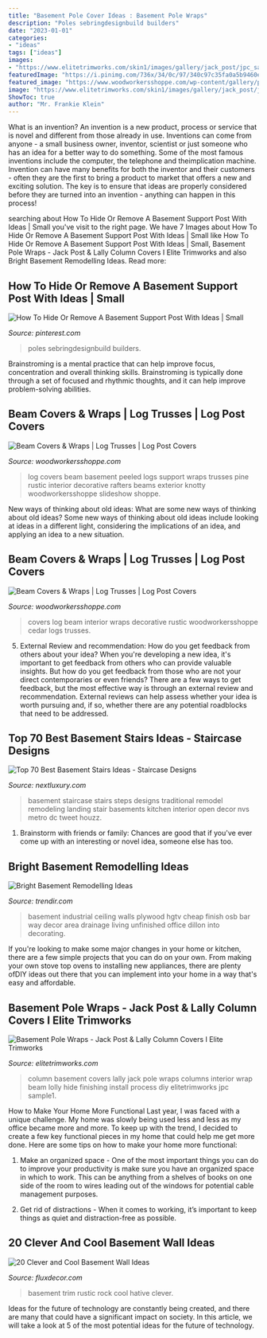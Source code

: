 ```yaml
---
title: "Basement Pole Cover Ideas : Basement Pole Wraps"
description: "Poles sebringdesignbuild builders"
date: "2023-01-01"
categories:
- "ideas"
tags: ["ideas"]
images:
- "https://www.elitetrimworks.com/skin1/images/gallery/jack_post/jpc_sample1.jpg"
featuredImage: "https://i.pinimg.com/736x/34/0c/97/340c97c35fa0a5b9460e6a678bbf0a49.jpg"
featured_image: "https://www.woodworkersshoppe.com/wp-content/gallery/post-covers2/Post-Covers2-1.jpg"
image: "https://www.elitetrimworks.com/skin1/images/gallery/jack_post/jpc_sample1.jpg"
ShowToc: true
author: "Mr. Frankie Klein"
---
```



What is an invention?
An invention is a new product, process or service that is novel and different from those already in use. Inventions can come from anyone - a small business owner, inventor, scientist or just someone who has an idea for a better way to do something. Some of the most famous inventions include the computer, the telephone and theimplication machine. 
Invention can have many benefits for both the inventor and their customers - often they are the first to bring a product to market that offers a new and exciting solution. The key is to ensure that ideas are properly considered before they are turned into an invention - anything can happen in this process!

	

		
searching about How To Hide Or Remove A Basement Support Post With Ideas | Small you've visit to the right page. We have 7 Images about How To Hide Or Remove A Basement Support Post With Ideas | Small like How To Hide Or Remove A Basement Support Post With Ideas | Small, Basement Pole Wraps - Jack Post &amp; Lally Column Covers I Elite Trimworks and also Bright Basement Remodelling Ideas. Read more:
		
    
## How To Hide Or Remove A Basement Support Post With Ideas | Small

<img loading=lazy src="https://i.pinimg.com/736x/34/0c/97/340c97c35fa0a5b9460e6a678bbf0a49.jpg" onerror="this.onerror=null;this.src='https://tse4.mm.bing.net/th?id=OIP.G7pVS46ZU6FdS-5QBWRiAwHaF5&amp;pid=15.1';" alt="How To Hide Or Remove A Basement Support Post With Ideas | Small">

_Source: pinterest.com_

>poles sebringdesignbuild builders. 

	

Brainstroming is a mental practice that can help improve focus, concentration and overall thinking skills. Brainstroming is typically done through a set of focused and rhythmic thoughts, and it can help improve problem-solving abilities.

    
## Beam Covers &amp; Wraps | Log Trusses | Log Post Covers

<img loading=lazy src="http://www.woodworkersshoppe.com/wp-content/gallery/post-covers2/Post-Covers2-2.jpg" onerror="this.onerror=null;this.src='https://tse3.mm.bing.net/th?id=OIP.jOj-HyeOLyHT9zxdxtC3UQHaJ4&amp;pid=15.1';" alt="Beam Covers &amp; Wraps | Log Trusses | Log Post Covers">

_Source: woodworkersshoppe.com_

>log covers beam basement peeled logs support wraps trusses pine rustic interior decorative rafters beams exterior knotty woodworkersshoppe slideshow shoppe. 

	

New ways of thinking about old ideas: What are some new ways of thinking about old ideas?
Some new ways of thinking about old ideas include looking at ideas in a different light, considering the implications of an idea, and applying an idea to a new situation.

    
## Beam Covers &amp; Wraps | Log Trusses | Log Post Covers

<img loading=lazy src="https://www.woodworkersshoppe.com/wp-content/gallery/post-covers2/Post-Covers2-1.jpg" onerror="this.onerror=null;this.src='https://tse2.mm.bing.net/th?id=OIP.khKswfTOvZMFKjfFaUqK4QHaJ4&amp;pid=15.1';" alt="Beam Covers &amp; Wraps | Log Trusses | Log Post Covers">

_Source: woodworkersshoppe.com_

>covers log beam interior wraps decorative rustic woodworkersshoppe cedar logs trusses. 

	

5. External Review and recommendation: How do you get feedback from others about your idea?
When you're developing a new idea, it's important to get feedback from others who can provide valuable insights. But how do you get feedback from those who are not your direct contemporaries or even friends? There are a few ways to get feedback, but the most effective way is through an external review and recommendation. External reviews can help assess whether your idea is worth pursuing and, if so, whether there are any potential roadblocks that need to be addressed.

    
## Top 70 Best Basement Stairs Ideas - Staircase Designs

<img loading=lazy src="http://nextluxury.com/wp-content/uploads/interior-designs-basement-stairss.jpg" onerror="this.onerror=null;this.src='https://tse1.mm.bing.net/th?id=OIP.6Ab7GUq5h22gJQ99YxafbQAAAA&amp;pid=15.1';" alt="Top 70 Best Basement Stairs Ideas - Staircase Designs">

_Source: nextluxury.com_

>basement staircase stairs steps designs traditional remodel remodeling landing stair basements kitchen interior open decor nvs metro dc tweet houzz. 

	

1. Brainstorm with friends or family: Chances are good that if you've ever come up with an interesting or novel idea, someone else has too.

    
## Bright Basement Remodelling Ideas

<img loading=lazy src="https://cdn.trendir.com/wp-content/uploads/2016/08/turn-the-basement-into-an-office-900x598.jpg" onerror="this.onerror=null;this.src='https://tse3.mm.bing.net/th?id=OIP.5L1YGVhAMfdge82MlK0FAAHaE6&amp;pid=15.1';" alt="Bright Basement Remodelling Ideas">

_Source: trendir.com_

>basement industrial ceiling walls plywood hgtv cheap finish osb bar way decor area drainage living unfinished office dillon into decorating. 

	

If you're looking to make some major changes in your home or kitchen, there are a few simple projects that you can do on your own. From making your own stove top ovens to installing new appliances, there are plenty ofDIY ideas out there that you can implement into your home in a way that's easy and affordable.

    
## Basement Pole Wraps - Jack Post &amp; Lally Column Covers I Elite Trimworks

<img loading=lazy src="https://www.elitetrimworks.com/skin1/images/gallery/jack_post/jpc_sample1.jpg" onerror="this.onerror=null;this.src='https://tse2.mm.bing.net/th?id=OIP.IgA2cw5SwTuHA8ZM9aljzwAAAA&amp;pid=15.1';" alt="Basement Pole Wraps - Jack Post &amp; Lally Column Covers I Elite Trimworks">

_Source: elitetrimworks.com_

>column basement covers lally jack pole wraps columns interior wrap beam lolly hide finishing install process diy elitetrimworks jpc sample1. 

	

How to Make Your Home More Functional
Last year, I was faced with a unique challenge. My home was slowly being used less and less as my office became more and more. To keep up with the trend, I decided to create a few key functional pieces in my home that could help me get more done. Here are some tips on how to make your home more functional: 
1. Make an organized space - One of the most important things you can do to improve your productivity is make sure you have an organized space in which to work. This can be anything from a shelves of books on one side of the room to wires leading out of the windows for potential cable management purposes. 

2. Get rid of distractions - When it comes to working, it’s important to keep things as quiet and distraction-free as possible.

    
## 20 Clever And Cool Basement Wall Ideas

<img loading=lazy src="http://fluxdecor.com/wp-content/uploads/2014/05/basement-wall-ideas/3-white-trim-rustic-rock.jpg" onerror="this.onerror=null;this.src='https://tse3.mm.bing.net/th?id=OIP.mgPytRNMrwiPv3FiVeEXSAHaFj&amp;pid=15.1';" alt="20 Clever and Cool Basement Wall Ideas">

_Source: fluxdecor.com_

>basement trim rustic rock cool hative clever. 

	

Ideas for the future of technology are constantly being created, and there are many that could have a significant impact on society. In this article, we will take a look at 5 of the most potential ideas for the future of technology.

